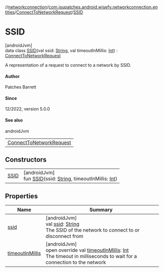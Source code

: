 //[networkconnection](../../../../index.md)/[com.isupatches.android.wisefy.networkconnection.entities](../../index.md)/[ConnectToNetworkRequest](../index.md)/[SSID](index.md)

# SSID

[androidJvm]\
data class [SSID](index.md)(val ssid: [String](https://kotlinlang.org/api/latest/jvm/stdlib/kotlin/-string/index.html), val timeoutInMillis: [Int](https://kotlinlang.org/api/latest/jvm/stdlib/kotlin/-int/index.html)) : [ConnectToNetworkRequest](../index.md)

A representation of a request to connect to a network by SSID.

#### Author

Patches Barrett

#### Since

12/2022, version 5.0.0

#### See also

androidJvm

| |
|---|
| [ConnectToNetworkRequest](../index.md) |

## Constructors

| | |
|---|---|
| [SSID](-s-s-i-d.md) | [androidJvm]<br>fun [SSID](-s-s-i-d.md)(ssid: [String](https://kotlinlang.org/api/latest/jvm/stdlib/kotlin/-string/index.html), timeoutInMillis: [Int](https://kotlinlang.org/api/latest/jvm/stdlib/kotlin/-int/index.html)) |

## Properties

| Name | Summary |
|---|---|
| [ssid](ssid.md) | [androidJvm]<br>val [ssid](ssid.md): [String](https://kotlinlang.org/api/latest/jvm/stdlib/kotlin/-string/index.html)<br>The SSID of the network to connect to or disconnect from |
| [timeoutInMillis](timeout-in-millis.md) | [androidJvm]<br>open override val [timeoutInMillis](timeout-in-millis.md): [Int](https://kotlinlang.org/api/latest/jvm/stdlib/kotlin/-int/index.html)<br>The timeout in milliseconds to wait for a connection to the network |
